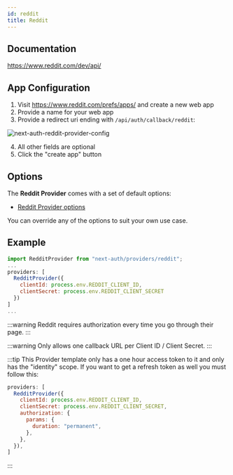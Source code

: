 ```yaml
---
id: reddit
title: Reddit
---
```


## Documentation

https://www.reddit.com/dev/api/

## App Configuration

1. Visit https://www.reddit.com/prefs/apps/ and create a new web app
2. Provide a name for your web app
3. Provide a redirect uri ending with `/api/auth/callback/reddit`:

![next-auth-reddit-provider-config](https://user-images.githubusercontent.com/200280/185804449-88f8d0f2-35fa-4eb5-8ecc-5e0a6c813954.png)

4. All other fields are optional
5. Click the "create app" button

## Options

The **Reddit Provider** comes with a set of default options:

- [Reddit Provider options](https://github.com/nextauthjs/next-auth/blob/v4/packages/next-auth/src/providers/reddit.js)

You can override any of the options to suit your own use case.

## Example

```js
import RedditProvider from "next-auth/providers/reddit";
...
providers: [
  RedditProvider({
    clientId: process.env.REDDIT_CLIENT_ID,
    clientSecret: process.env.REDDIT_CLIENT_SECRET
  })
]
...
```

:::warning
Reddit requires authorization every time you go through their page.
:::

:::warning
Only allows one callback URL per Client ID / Client Secret.
:::

:::tip
This Provider template only has a one hour access token to it and only has the "identity" scope. If you want to get a refresh token as well you must follow this:

```js
providers: [
  RedditProvider({
    clientId: process.env.REDDIT_CLIENT_ID,
    clientSecret: process.env.REDDIT_CLIENT_SECRET,
    authorization: {
      params: {
        duration: "permanent",
      },
    },
  }),
]
```

:::
